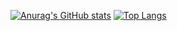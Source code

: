 [![Anurag's GitHub stats](https://github-readme-stats.vercel.app/api?username=miho0504&theme=solarized-light&card_width=2)](https://github.com/anuraghazra/github-readme-stats)
[![Top Langs](https://github-readme-stats.vercel.app/api/top-langs/?username=miho0504&layout=compact&theme=solarized-light&hide=html,scss)](https://github.com/anuraghazra/github-readme-stats)
